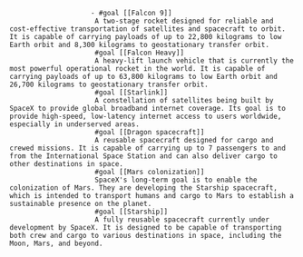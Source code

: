 						- #goal [[Falcon 9]]
						 A two-stage rocket designed for reliable and cost-effective transportation of satellites and spacecraft to orbit. It is capable of carrying payloads of up to 22,800 kilograms to low Earth orbit and 8,300 kilograms to geostationary transfer orbit.
						 #goal [[Falcon Heavy]]
						 A heavy-lift launch vehicle that is currently the most powerful operational rocket in the world. It is capable of carrying payloads of up to 63,800 kilograms to low Earth orbit and 26,700 kilograms to geostationary transfer orbit.
						 #goal [[Starlink]]
						 A constellation of satellites being built by SpaceX to provide global broadband internet coverage. Its goal is to provide high-speed, low-latency internet access to users worldwide, especially in underserved areas.
						 #goal [[Dragon spacecraft]]
						 A reusable spacecraft designed for cargo and crewed missions. It is capable of carrying up to 7 passengers to and from the International Space Station and can also deliver cargo to other destinations in space.
						 #goal [[Mars colonization]]
						 SpaceX's long-term goal is to enable the colonization of Mars. They are developing the Starship spacecraft, which is intended to transport humans and cargo to Mars to establish a sustainable presence on the planet.
						 #goal [[Starship]]
						 A fully reusable spacecraft currently under development by SpaceX. It is designed to be capable of transporting both crew and cargo to various destinations in space, including the Moon, Mars, and beyond.



